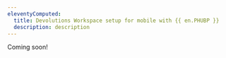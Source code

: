 ```yaml
---
eleventyComputed:
  title: Devolutions Workspace setup for mobile with {{ en.PHUBP }}
  description: description
---
```

Coming soon!
